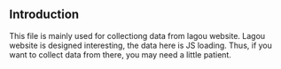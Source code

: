 ## Introduction
This file is mainly used for collectiong data from lagou website.
Lagou website is designed interesting, the data here is JS loading. 
Thus, if you want to collect data from there, you may need a little patient.
